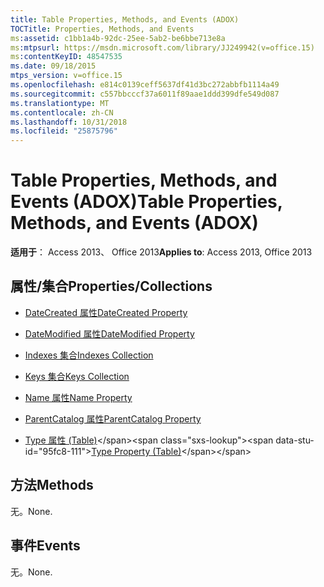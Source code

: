 ```yaml
---
title: Table Properties, Methods, and Events (ADOX)
TOCTitle: Properties, Methods, and Events
ms:assetid: c1bb1a4b-92dc-25ee-5ab2-be6bbe713e8a
ms:mtpsurl: https://msdn.microsoft.com/library/JJ249942(v=office.15)
ms:contentKeyID: 48547535
ms.date: 09/18/2015
mtps_version: v=office.15
ms.openlocfilehash: e814c0139ceff5637df41d3bc272abbfb1114a49
ms.sourcegitcommit: c557bbcccf37a6011f89aae1ddd399dfe549d087
ms.translationtype: MT
ms.contentlocale: zh-CN
ms.lasthandoff: 10/31/2018
ms.locfileid: "25875796"
---
```

# <a name="table-properties-methods-and-events-adox"></a><span data-ttu-id="95fc8-102">Table Properties, Methods, and Events (ADOX)</span><span class="sxs-lookup"><span data-stu-id="95fc8-102">Table Properties, Methods, and Events (ADOX)</span></span>


<span data-ttu-id="95fc8-103">**适用于**： Access 2013、 Office 2013</span><span class="sxs-lookup"><span data-stu-id="95fc8-103">**Applies to**: Access 2013, Office 2013</span></span>

## <a name="propertiescollections"></a><span data-ttu-id="95fc8-104">属性/集合</span><span class="sxs-lookup"><span data-stu-id="95fc8-104">Properties/Collections</span></span>

- [<span data-ttu-id="95fc8-105">DateCreated 属性</span><span class="sxs-lookup"><span data-stu-id="95fc8-105">DateCreated Property</span></span>](datecreated-property-adox.md)

- [<span data-ttu-id="95fc8-106">DateModified 属性</span><span class="sxs-lookup"><span data-stu-id="95fc8-106">DateModified Property</span></span>](datemodified-property-adox.md)

- [<span data-ttu-id="95fc8-107">Indexes 集合</span><span class="sxs-lookup"><span data-stu-id="95fc8-107">Indexes Collection</span></span>](indexes-collection-adox.md)

- [<span data-ttu-id="95fc8-108">Keys 集合</span><span class="sxs-lookup"><span data-stu-id="95fc8-108">Keys Collection</span></span>](keys-collection-adox.md)

- [<span data-ttu-id="95fc8-109">Name 属性</span><span class="sxs-lookup"><span data-stu-id="95fc8-109">Name Property</span></span>](name-property-adox.md)

- [<span data-ttu-id="95fc8-110">ParentCatalog 属性</span><span class="sxs-lookup"><span data-stu-id="95fc8-110">ParentCatalog Property</span></span>](parentcatalog-property-adox.md)

- <span data-ttu-id="95fc8-111">[Type 属性 (Table)](https://msdn.microsoft.com/library/jj250042\(v=office.15\))</span><span class="sxs-lookup"><span data-stu-id="95fc8-111">[Type Property (Table)](https://msdn.microsoft.com/library/jj250042\(v=office.15\))</span></span>

## <a name="methods"></a><span data-ttu-id="95fc8-112">方法</span><span class="sxs-lookup"><span data-stu-id="95fc8-112">Methods</span></span>

<span data-ttu-id="95fc8-113">无。</span><span class="sxs-lookup"><span data-stu-id="95fc8-113">None.</span></span>

## <a name="events"></a><span data-ttu-id="95fc8-114">事件</span><span class="sxs-lookup"><span data-stu-id="95fc8-114">Events</span></span>

<span data-ttu-id="95fc8-115">无。</span><span class="sxs-lookup"><span data-stu-id="95fc8-115">None.</span></span>


